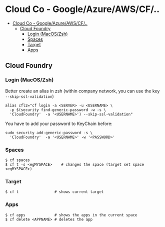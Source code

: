 # Cloud Co - Google/Azure/AWS/CF/..

<!-- @import "[TOC]" {cmd="toc" depthFrom=1 depthTo=6 orderedList=false} -->

<!-- code_chunk_output -->

- [Cloud Co - Google/Azure/AWS/CF/..](#cloud-co-googleazureawscf)
  - [Cloud Foundry](#cloud-foundry)
    - [Login (MacOS/Zsh)](#login-macoszsh)
    - [Spaces](#spaces)
    - [Target](#target)
    - [Apps](#apps)

<!-- /code_chunk_output -->

## Cloud Foundry

### Login (MacOS/Zsh)

Better create an alias in zsh (within company network, you can use the key `--skip-ssl-validation`)

```shell
alias cfl2="cf login -a <SERVER> -u <USERNAME> \
  -p $(security find-generic-password -w -s \
  'CloudFoundry'  -a '<USERNAME>') --skip-ssl-validation"
```

You have to add your password to KeyChain before:

```shell
sudo security add-generic-password -s \
  'CloudFoundry'  -a '<USERNAME>' -w '<PASSWORD>'
```

### Spaces

```shell
$ cf spaces
$ cf t -s <egMYSPACE>    # changes the space (target set space <egMYSPACE>)
```

### Target

```shell
$ cf t                # shows current target
```

### Apps

```shell
$ cf apps             # shows the apps in the current space
$ cf delete <APPNAME> # deletes the app
```
